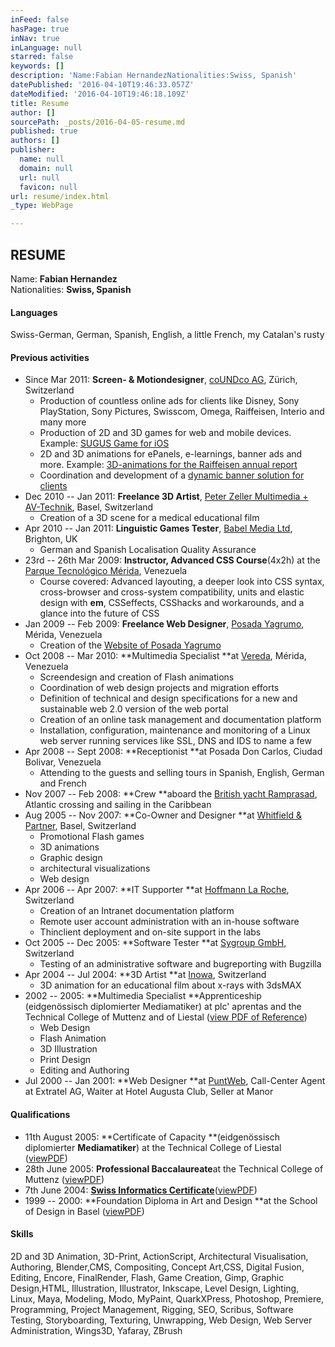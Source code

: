 ```yaml
---
inFeed: false
hasPage: true
inNav: true
inLanguage: null
starred: false
keywords: []
description: 'Name:Fabian HernandezNationalities:Swiss, Spanish'
datePublished: '2016-04-10T19:46:33.057Z'
dateModified: '2016-04-10T19:46:18.109Z'
title: Resume
author: []
sourcePath: _posts/2016-04-05-resume.md
published: true
authors: []
publisher:
  name: null
  domain: null
  url: null
  favicon: null
url: resume/index.html
_type: WebPage

---
```

## RESUME

Name: **Fabian Hernandez**  
Nationalities: **Swiss, Spanish**

#### Languages

Swiss-German, German, Spanish, English, a little French, my Catalan's rusty

#### Previous activities

* Since Mar 2011: **Screen- & Motiondesigner**, [coUNDco AG][0], Zürich, Switzerland
  * Production of countless online ads for clients like Disney, Sony PlayStation, Sony Pictures, Swisscom, Omega, Raiffeisen, Interio and many more
  * Production of 2D and 3D games for web and mobile devices. Example: [SUGUS Game for iOS][1]
  * 2D and 3D animations for ePanels, e-learnings, banner ads and more. Example: [3D-animations for the Raiffeisen annual report][2]
  * Coordination and development of a [dynamic banner solution for clients][3]
* Dec 2010 -- Jan 2011: **Freelance 3D Artist**, [Peter Zeller Multimedia + AV-Technik][4], Basel, Switzerland
  * Creation of a 3D scene for a medical educational film
* Apr 2010 -- Jan 2011: **Linguistic Games Tester**, [Babel Media Ltd][5], Brighton, UK
  * German and Spanish Localisation Quality Assurance
* 23rd -- 26th Mar 2009: **Instructor, Advanced CSS Course**(4x2h) at the [Parque Tecnológico Mérida][6], Venezuela
  * Course covered: Advanced layouting, a deeper look into CSS syntax, cross-browser and cross-system compatibility, units and elastic design with **em**, CSSeffects, CSShacks and workarounds, and a glance into the future of CSS
* Jan 2009 -- Feb 2009: **Freelance Web Designer**, [Posada Yagrumo][7], Mérida, Venezuela
  * Creation of the [Website of Posada Yagrumo][7]
* Oct 2008 -- Mar 2010: **Multimedia Specialist **at [Vereda][8], Mérida, Venezuela
  * Screendesign and creation of Flash animations
  * Coordination of web design projects and migration efforts
  * Definition of technical and design specifications for a new and sustainable web 2.0 version of the web portal
  * Creation of an online task management and documentation platform
  * Installation, configuration, maintenance and monitoring of a Linux web server running services like SSL, DNS and IDS to name a few
* Apr 2008 -- Sept 2008: **Receptionist **at Posada Don Carlos, Ciudad Bolivar, Venezuela
  * Attending to the guests and selling tours in Spanish, English, German and French
* Nov 2007 -- Feb 2008: **Crew **aboard the [British yacht Ramprasad][9], Atlantic crossing and sailing in the Caribbean
* Aug 2005 -- Nov 2007: **Co-Owner and Designer **at [Whitfield & Partner][10], Basel, Switzerland
  * Promotional Flash games
  * 3D animations
  * Graphic design
  * architectural visualizations
  * Web design
* Apr 2006 -- Apr 2007: **IT Supporter **at [Hoffmann La Roche][11], Switzerland
  * Creation of an Intranet documentation platform
  * Remote user account administration with an in-house software
  * Thinclient deployment and on-site support in the labs
* Oct 2005 -- Dec 2005: **Software Tester **at [Sygroup GmbH][12], Switzerland
  * Testing of an administrative software and bugreporting with Bugzilla
* Apr 2004 -- Jul 2004: **3D Artist **at [Inowa][13], Switzerland
  * 3D animation for an educational film about x-rays with 3dsMAX
* 2002 -- 2005: **Multimedia Specialist **Apprenticeship (eidgenössisch diplomierter Mediamatiker) at plc' aprentas and the Technical College of Muttenz and of Liestal ([view PDF of Reference][14])
  * Web Design
  * Flash Animation
  * 3D Illustration
  * Print Design
  * Editing and Authoring
* Jul 2000 -- Jan 2001: **Web Designer **at [PuntWeb][15], Call-Center Agent at Extratel AG, Waiter at Hotel Augusta Club, Seller at Manor

#### Qualifications

* 11th August 2005: **Certificate of Capacity **(eidgenössisch diplomierter **Mediamatiker**) at the Technical College of Liestal ([viewPDF][16])
* 28th June 2005: **Professional Baccalaureate**at the Technical College of Muttenz ([viewPDF][17])
* 7th June 2004: **[Swiss Informatics Certificate][18]**([viewPDF][19])
* 1999 -- 2000: **Foundation Diploma in Art and Design **at the School of Design in Basel ([viewPDF][20])

#### Skills

2D and 3D Animation, 3D-Print, ActionScript, Architectural Visualisation, Authoring, Blender,CMS, Compositing, Concept Art,CSS, Digital Fusion, Editing, Encore, FinalRender, Flash, Game Creation, Gimp, Graphic Design,HTML, Illustration, Illustrator, Inkscape, Level Design, Lighting, Linux, Maya, Modeling, Modo, MyPaint, QuarkXPress, Photoshop, Premiere, Programming, Project Management, Rigging, SEO, Scribus, Software Testing, Storyboarding, Texturing, Unwrapping, Web Design, Web Server Administration, Wings3D, Yafaray, ZBrush

[0]: http://coundco.ch/ "co&co AG"
[1]: https://itunes.apple.com/gb/app/sugusgame/id453029514 "SUGUS Game for iOS"
[2]: http://geld-und-werte.ch/ "Geld und Werte"
[3]: http://bannercockpit.com/ "Bannercockpit"
[4]: http://pz-multimedia.ch/ "Peter Zeller Multimedia + AV-Technik"
[5]: http://babelmedia.com/ "Babel Media Ltd"
[6]: http://cptm.ula.ve/ "Parque Tecnológico Mérida"
[7]: http://posadayagrumo.com/ "Website of Posada Yagrumo"
[8]: http://vereda.ula.ve/ "Vereda"
[9]: http://ramprasad.co.uk/ "Ramprasad"
[10]: http://www.whitfield.ch/indexOld.php "Whitfield & Partner Website"
[11]: http://roche.com/ "Roche"
[12]: http://sygroup.ch/ "Sygroup"
[13]: http://inowa.ch/ "Inowa"
[14]: http://cocoknight.com/wp-content/uploads/reference.pdf "Reference"
[15]: http://puntweb.com/ "PuntWeb"
[16]: http://cocoknight.com/wp-content/uploads/certificate-of-capacity.pdf "Certificate of Capacity"
[17]: http://cocoknight.com/wp-content/uploads/professional-maturity.pdf "Professional Maturity"
[18]: http://siz.ch/ "SIZ"
[19]: http://cocoknight.com/wp-content/uploads/siz.pdf "Swiss Informatics Certificate"
[20]: http://cocoknight.com/wp-content/uploads/sfg.pdf "Schule für Gestaltung Zeugnis"